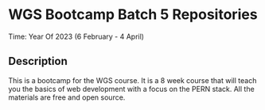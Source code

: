 # WGS Bootcamp Batch 5 Repositories
Time: Year Of 2023 (6 February - 4 April)

## Description
This is a bootcamp for the WGS course. It is a 8 week course that will teach you the basics of web development with a focus on the PERN stack. All the materials are free and open source.